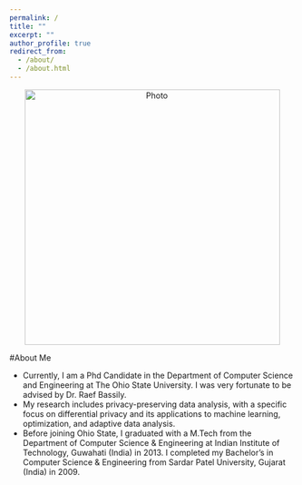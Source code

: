 ```yaml
---
permalink: /
title: ""
excerpt: ""
author_profile: true
redirect_from: 
  - /about/
  - /about.html
---
```


<p align="center">
  <img src="https://anupama.github.io/images/profile_anu.jpg?raw=true" alt="Photo" style="width: 450px;"/> 
</p>

#About Me
* Currently, I am a Phd Candidate in the Department of Computer Science and Engineering at The Ohio State University. I was very fortunate to be advised by Dr. Raef Bassily. 
* My research includes privacy-preserving data analysis, with a specific focus on differential privacy and its applications to machine learning, optimization, and adaptive data analysis.
* Before joining Ohio State, I graduated with a M.Tech from the Department of Computer Science & Engineering at Indian Institute of Technology, Guwahati (India) in 2013. I completed my Bachelor’s in Computer Science & Engineering from Sardar Patel University, Gujarat (India) in 2009.
